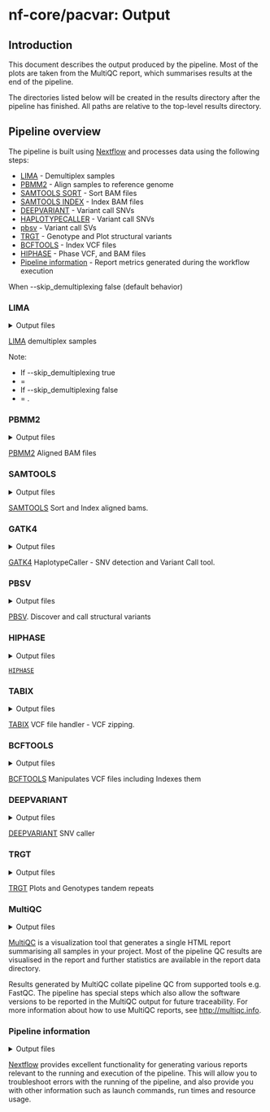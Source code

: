 # nf-core/pacvar: Output

## Introduction

This document describes the output produced by the pipeline. Most of the plots are taken from the MultiQC report, which summarises results at the end of the pipeline.

The directories listed below will be created in the results directory after the pipeline has finished. All paths are relative to the top-level results directory.

## Pipeline overview

The pipeline is built using [Nextflow](https://www.nextflow.io/) and processes data using the following steps:

- [LIMA](#lima) - Demultiplex samples
- [PBMM2](#pbmm2) - Align samples to reference genome
- [SAMTOOLS SORT](#samtools-sort) - Sort BAM files
- [SAMTOOLS INDEX](#samtools-sort) - Index BAM files
- [DEEPVARIANT](#deepvariant-rundeepvariant) - Variant call SNVs
- [HAPLOTYPECALLER](#gatk4-haplotypecaller) - Variant call SNVs
- [pbsv](#pbsv) - Variant call SVs
- [TRGT](#trgt) - Genotype and Plot structural variants
- [BCFTOOLS](#bcftools-index) - Index VCF files
- [HIPHASE](#Hiphase) - Phase VCF, and BAM files
- [Pipeline information](#pipeline-information) - Report metrics generated during the workflow execution

When --skip_demultiplexing false (default behavior) 
### LIMA

<details markdown="1">
<summary>Output files</summary>

- `lima/`
  - `<sample><barcode-pair>.bam`: The demultiplexed bamfiles
  - `<basename>.bam.pbi`: The Pacbio index of bam files
  - `<sample>.lima.counts`: Counts of the number of reads found for each demultiplexed sample
  - `<sample>.lima.report`: Tab-separated file about each ZMW, unfiltered
  - `<sample>.lima.summary`: File that shows how many ZMWs have been filtered, how ZMWs many are same/different

</details>

[LIMA](https://lima.how) demultiplex samples


Note:
- If --skip_demultiplexing true
- <basename> = <sample>
- If --skip_demultiplexing false
- <basename> = <sample>.<barcode-pair>
### PBMM2

<details markdown="1">
<summary>Output files</summary>
- `pbmm2/`
  - `<basename>.aligned.bam`: Aligned BAM
</details>

[PBMM2](https://github.com/PacificBiosciences/pbmm2) Aligned BAM files

### SAMTOOLS

<details markdown="1">
<summary>Output files</summary>

- `samtools/`
  - `<basename>.sorted.bam`: The sorted BAM file.
  - `<basename>.sorted.bam.bai`: The indexed BAM file.

</details>

[SAMTOOLS](https://github.com/samtools/samtools) Sort and Index aligned bams.

### GATK4

<details markdown="1">
<summary>Output files</summary>

- `gatk4/`
  - `<basename>.vcf.gz`: VCF of the SNV
  - `<basename>.vcf.gz.tbi`: Associated indexes for the VCF files

</details>

[GATK4](https://github.com/broadinstitute/gatk/tree/master/src/main/java/org/broadinstitute/hellbender/tools/walkers/haplotypecaller) HaplotypeCaller - SNV detection and Variant Call tool.

### PBSV

<details markdown="1">
<summary>Output files</summary>

- `pbsv/`
  - `<basename>.pbsv.vcf`: VCF of SV
  - `<basename>.svsig.gz`: File containing signatures of structural variants

</details>

[PBSV](https://github.com/PacificBiosciences/pbsv). Discover and call structural variants

### HIPHASE

<details markdown="1">
<summary>Output files</summary>

- `hiphase/`
  - '<basename>.phased.bam': Haplotagged BAM
  - '<basename>.phased.vcf': The phased Variant File
  - '<basename>.phased.vcf': This CSV/TSV file contains information about the the phase blocks that were output by HiPhase.

</details>

[`HIPHASE`](https://github.com/PacificBiosciences/HiPhase/tree/main)

### TABIX

<details markdown="1">
<summary>Output files</summary>

- `tabix/`
  - `<basename>.vcf.gz`: Zipped PBSV VCF files

</details>

[TABIX](https://github.com/samtools/htslib) VCF file handler - VCF zipping.

### BCFTOOLS

<details markdown="1">
<summary>Output files</summary>

- `BCFTOOLS/`
  - `<basename>.vcf.gz.csi`: Index of PBSV VCF files

</details>

[BCFTOOLS](https://github.com/samtools/bcftools) Manipulates VCF files including Indexes them

### DEEPVARIANT

<details markdown="1">
<summary>Output files</summary>

- `deepvariant/`
  - `<basename>.vcf.gz`: Zipped VCF file -`<basename>.vcf.gz.tbi`: Associated index to zipped VCF file
  </details>

[DEEPVARIANT](https://github.com/google/deepvariant) SNV caller

### TRGT

<details markdown="1">
<summary>Output files</summary>

- `trgt/`
  - `<basename>.bam.vcf.gz`: VCF file for the repeat region
  - `<basename>.bam.spanning.bam`: BAM for the repeat region
  - `<basename>.svg`: Waterfall plot of the repeat region

</details>

[TRGT](https://github.com/PacificBiosciences/trgt) Plots and Genotypes tandem repeats

### MultiQC

<details markdown="1">
<summary>Output files</summary>

- `multiqc/`
  - `multiqc_report.html`: a standalone HTML file that can be viewed in your web browser.
  - `multiqc_data/`: directory containing parsed statistics from the different tools used in the pipeline.
  - `multiqc_plots/`: directory containing static images from the report in various formats.

</details>

[MultiQC](http://multiqc.info) is a visualization tool that generates a single HTML report summarising all samples in your project. Most of the pipeline QC results are visualised in the report and further statistics are available in the report data directory.

Results generated by MultiQC collate pipeline QC from supported tools e.g. FastQC. The pipeline has special steps which also allow the software versions to be reported in the MultiQC output for future traceability. For more information about how to use MultiQC reports, see <http://multiqc.info>.

### Pipeline information

<details markdown="1">
<summary>Output files</summary>

- `pipeline_info/`
  - Reports generated by Nextflow: `execution_report.html`, `execution_timeline.html`, `execution_trace.txt` and `pipeline_dag.dot`/`pipeline_dag.svg`.
  - Reports generated by the pipeline: `pipeline_report.html`, `pipeline_report.txt` and `software_versions.yml`. The `pipeline_report*` files will only be present if the `--email` / `--email_on_fail` parameter's are used when running the pipeline.
  - Reformatted samplesheet files used as input to the pipeline: `samplesheet.valid.csv`.
  - Parameters used by the pipeline run: `params.json`.

</details>

[Nextflow](https://www.nextflow.io/docs/latest/tracing.html) provides excellent functionality for generating various reports relevant to the running and execution of the pipeline. This will allow you to troubleshoot errors with the running of the pipeline, and also provide you with other information such as launch commands, run times and resource usage.
